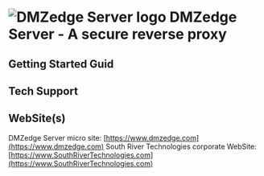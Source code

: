 # <img src="https://southrivertech.com/software/nextgen/dmzedge/dmzedge48.png" alt="DMZedge Server logo"> DMZedge Server - A secure reverse proxy</img>

## Getting Started Guid



## Tech Support

## WebSite(s)

DMZedge Server micro site: [https://www.dmzedge.com](https://www.dmzedge.com)
South River Technologies corporate WebSite:  [https://www.SouthRiverTechnologies.com](https://www.SouthRiverTechnologies.com)




